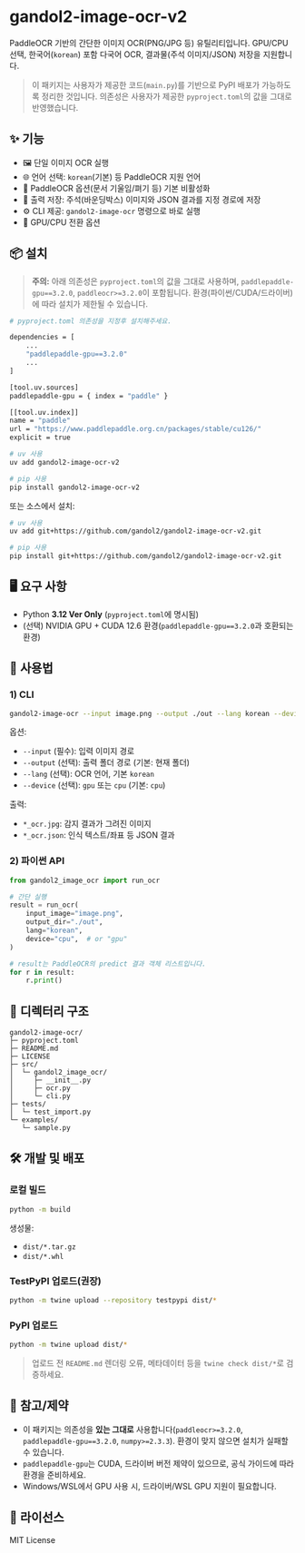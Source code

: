 # gandol2-image-ocr-v2

PaddleOCR 기반의 간단한 이미지 OCR(PNG/JPG 등) 유틸리티입니다. GPU/CPU 선택, 한국어(`korean`) 포함 다국어 OCR, 결과물(주석 이미지/JSON) 저장을 지원합니다.

> 이 패키지는 사용자가 제공한 코드(`main.py`)를 기반으로 PyPI 배포가 가능하도록 정리한 것입니다. 의존성은 사용자가 제공한 `pyproject.toml`의 값을 그대로 반영했습니다.

## ✨ 기능

- 🖼️ 단일 이미지 OCR 실행
- 🌐 언어 선택: `korean`(기본) 등 PaddleOCR 지원 언어
- 🧠 PaddleOCR 옵션(문서 기울임/펴기 등) 기본 비활성화
- 💾 출력 저장: 주석(바운딩박스) 이미지와 JSON 결과를 지정 경로에 저장
- ⚙️ CLI 제공: `gandol2-image-ocr` 명령으로 바로 실행
- 🚀 GPU/CPU 전환 옵션

## 📦 설치

> **주의:** 아래 의존성은 `pyproject.toml`의 값을 그대로 사용하며, `paddlepaddle-gpu==3.2.0`, `paddleocr>=3.2.0`이 포함됩니다. 환경(파이썬/CUDA/드라이버)에 따라 설치가 제한될 수 있습니다.

```bash
# pyproject.toml 의존성을 지정후 설치해주세요.

dependencies = [
    ...
    "paddlepaddle-gpu==3.2.0"
    ...
]

[tool.uv.sources]
paddlepaddle-gpu = { index = "paddle" }

[[tool.uv.index]]
name = "paddle"
url = "https://www.paddlepaddle.org.cn/packages/stable/cu126/"
explicit = true

```

```bash
# uv 사용
uv add gandol2-image-ocr-v2

# pip 사용
pip install gandol2-image-ocr-v2
```

또는 소스에서 설치:

```bash
# uv 사용
uv add git+https://github.com/gandol2/gandol2-image-ocr-v2.git

# pip 사용
pip install git+https://github.com/gandol2/gandol2-image-ocr-v2.git
```

## 🖥️ 요구 사항

- Python **3.12 Ver Only** (`pyproject.toml`에 명시됨)
- (선택) NVIDIA GPU + CUDA 12.6 환경(`paddlepaddle-gpu==3.2.0`과 호환되는 환경)

## 🚚 사용법

### 1) CLI

```bash
gandol2-image-ocr --input image.png --output ./out --lang korean --device gpu
```

옵션:

- `--input` (필수): 입력 이미지 경로
- `--output` (선택): 출력 폴더 경로 (기본: 현재 폴더)
- `--lang` (선택): OCR 언어, 기본 `korean`
- `--device` (선택): `gpu` 또는 `cpu` (기본: `cpu`)

출력:

- `*_ocr.jpg`: 감지 결과가 그려진 이미지
- `*_ocr.json`: 인식 텍스트/좌표 등 JSON 결과

### 2) 파이썬 API

```python
from gandol2_image_ocr import run_ocr

# 간단 실행
result = run_ocr(
    input_image="image.png",
    output_dir="./out",
    lang="korean",
    device="cpu",  # or "gpu"
)

# result는 PaddleOCR의 predict 결과 객체 리스트입니다.
for r in result:
    r.print()
```

## 🧱 디렉터리 구조

```
gandol2-image-ocr/
├─ pyproject.toml
├─ README.md
├─ LICENSE
├─ src/
│  └─ gandol2_image_ocr/
│     ├─ __init__.py
│     ├─ ocr.py
│     └─ cli.py
├─ tests/
│  └─ test_import.py
└─ examples/
   └─ sample.py
```

## 🛠️ 개발 및 배포

### 로컬 빌드

```bash
python -m build
```

생성물:

- `dist/*.tar.gz`
- `dist/*.whl`

### TestPyPI 업로드(권장)

```bash
python -m twine upload --repository testpypi dist/*
```

### PyPI 업로드

```bash
python -m twine upload dist/*
```

> 업로드 전 `README.md` 렌더링 오류, 메타데이터 등을 `twine check dist/*`로 검증하세요.

## 🔎 참고/제약

- 이 패키지는 의존성을 **있는 그대로** 사용합니다(`paddleocr>=3.2.0`, `paddlepaddle-gpu==3.2.0`, `numpy>=2.3.3`). 환경이 맞지 않으면 설치가 실패할 수 있습니다.
- `paddlepaddle-gpu`는 CUDA, 드라이버 버전 제약이 있으므로, 공식 가이드에 따라 환경을 준비하세요.
- Windows/WSL에서 GPU 사용 시, 드라이버/WSL GPU 지원이 필요합니다.

## 📄 라이선스

MIT License
